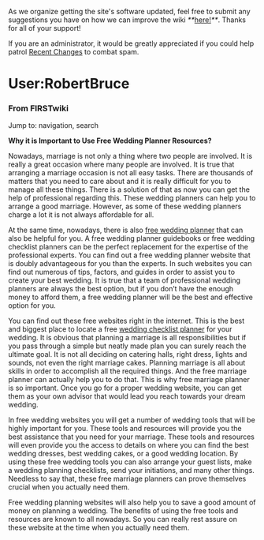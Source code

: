 As we organize getting the site's software updated, feel free to submit any
suggestions you have on how we can improve the wiki
_**_[here!](/index.php/User:Hallry/Suggestions "User:Hallry/Suggestions"
)_**_. Thanks for all of your support!

If you are an administrator, it would be greatly appreciated if you could help
patrol [Recent Changes](/index.php/Special:Recentchanges
"Special:Recentchanges" ) to combat spam.

# User:RobertBruce

### From FIRSTwiki

Jump to: navigation, search

**Why it is Important to Use Free Wedding Planner Resources?**

  

  
Nowadays, marriage is not only a thing where two people are involved. It is
really a great occasion where many people are involved. It is true that
arranging a marriage occasion is not all easy tasks. There are thousands of
matters that you need to care about and it is really difficult for you to
manage all these things. There is a solution of that as now you can get the
help of professional regarding this. These wedding planners can help you to
arrange a good marriage. However, as some of these wedding planners charge a
lot it is not always affordable for all.

At the same time, nowadays, there is also [free wedding
planner](http://cityweddingplanner.com/ "http://cityweddingplanner.com/" )
that can also be helpful for you. A free wedding planner guidebooks or free
wedding checklist planners can be the perfect replacement for the expertise of
the professional experts. You can find out a free wedding planner website that
is doubly advantageous for you than the experts. In such websites you can find
out numerous of tips, factors, and guides in order to assist you to create
your best wedding. It is true that a team of professional wedding planners are
always the best option, but if you don’t have the enough money to afford them,
a free wedding planner will be the best and effective option for you.

You can find out these free websites right in the internet. This is the best
and biggest place to locate a free [wedding checklist
planner](http://cityweddingplanner.com/ "http://cityweddingplanner.com/" ) for
your wedding. It is obvious that planning a marriage is all responsibilities
but if you pass through a simple but neatly made plan you can surely reach the
ultimate goal. It is not all deciding on catering halls, right dress, lights
and sounds, not even the right marriage cakes. Planning marriage is all about
skills in order to accomplish all the required things. And the free marriage
planner can actually help you to do that. This is why free marriage planner is
so important. Once you go for a proper wedding website, you can get them as
your own advisor that would lead you reach towards your dream wedding.

In free wedding websites you will get a number of wedding tools that will be
highly important for you. These tools and resources will provide you the best
assistance that you need for your marriage. These tools and resources will
even provide you the access to details on where you can find the best wedding
dresses, best wedding cakes, or a good wedding location. By using these free
wedding tools you can also arrange your guest lists, make a wedding planning
checklists, send your initiations, and many other things. Needless to say
that, these free marriage planners can prove themselves crucial when you
actually need them.

Free wedding planning websites will also help you to save a good amount of
money on planning a wedding. The benefits of using the free tools and
resources are known to all nowadays. So you can really rest assure on these
website at the time when you actually need them.

